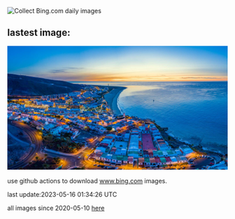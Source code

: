![Collect Bing.com daily images](https://github.com/counter2015/bing-daily-images/workflows/Collect%20Bing.com%20daily%20images/badge.svg)
## lastest image:
![](images/MorroJable.jpg)

use github actions to download www.bing.com images.

last update:2023-05-16 01:34:26 UTC

all images since 2020-05-10 [here](https://github.com/counter2015/bing-daily-images/tree/master/images) 
